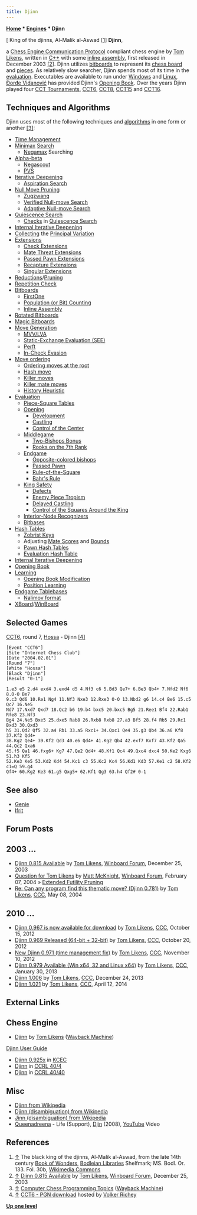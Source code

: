```yaml
---
title: Djinn
---
```

**[Home](Home "Home") * [Engines](Engines "Engines") * Djinn**

\[ King of the djinns, Al-Malik al-Aswad <a id="cite-note-1" href="#cite-ref-1">[1]</a>
**Djinn**,

a [Chess Engine Communication Protocol](Chess_Engine_Communication_Protocol "Chess Engine Communication Protocol") compliant chess engine by [Tom Likens](Tom_Likens "Tom Likens"), written in [C++](Cpp "Cpp") with some [inline assembly](Assembly#InlineAssembly "Assembly"), first released in December 2003 <a id="cite-note-2" href="#cite-ref-2">[2]</a>.
Djinn utilizes [bitboards](Bitboards "Bitboards") to represent its [chess board](Chessboard "Chessboard") and [pieces](Pieces "Pieces").
As relatively slow searcher, Djinn spends most of its time in the [evaluation](Evaluation "Evaluation"). Executables are available to run under [Windows](Windows "Windows") and [Linux](Linux "Linux"), [Đorđe Vidanović](%C4%90or%C4%91e_Vidanovi%C4%87 "Đorđe Vidanović") has provided Djinn's [Opening Book](Opening_Book "Opening Book").
Over the years Djinn played four [CCT Tournaments](CCT_Tournaments "CCT Tournaments"), [CCT6](CCT6 "CCT6"), [CCT8](CCT8 "CCT8"), [CCT15](CCT15 "CCT15") and [CCT16](CCT16 "CCT16").

## Techniques and Algorithms

Djinn uses most of the following techniques and [algorithms](Algorithms "Algorithms") in one form or another <a id="cite-note-3" href="#cite-ref-3">[3]</a>:

- [Time Management](Time_Management "Time Management")
- [Minimax](Minimax "Minimax") [Search](Search "Search")
  - [Negamax](Negamax "Negamax") Searching
- [Alpha-beta](Alpha-Beta "Alpha-Beta")
  - [Negascout](NegaScout "NegaScout")
  - [PVS](Principal_Variation_Search "Principal Variation Search")
- [Iterative Deepening](Iterative_Deepening "Iterative Deepening")
  - [Aspiration Search](Aspiration_Windows "Aspiration Windows")
- [Null Move Pruning](Null_Move_Pruning "Null Move Pruning")
  - [Zugzwang](Zugzwang "Zugzwang")
  - [Verified Null-move Search](Null_Move_Pruning#ZugzwangVerification "Null Move Pruning")
  - [Adaptive Null-move Search](Null_Move_Pruning#AdaptiveNullMovePruning "Null Move Pruning")
- [Quiescence Search](Quiescence_Search "Quiescence Search")
  - [Checks](Quiescence_Search#Checks "Quiescence Search") in [Quiescence Search](Quiescence_Search "Quiescence Search")
- [Internal Iterative Deepening](Internal_Iterative_Deepening "Internal Iterative Deepening")
- [Collecting](Principal_Variation#CollectionDuringSearch "Principal Variation") the [Principal Variation](Principal_Variation "Principal Variation")
- [Extensions](Extensions "Extensions")
  - [Check Extensions](Check_Extensions "Check Extensions")
  - [Mate Threat Extensions](Mate_Threat_Extensions "Mate Threat Extensions")
  - [Passed Pawn Extensions](Passed_Pawn_Extensions "Passed Pawn Extensions")
  - [Recapture Extensions](Recapture_Extensions "Recapture Extensions")
  - [Singular Extensions](Singular_Extensions "Singular Extensions")
- [Reductions](Reductions "Reductions")/[Pruning](Pruning "Pruning")
- [Repetition Check](Repetitions "Repetitions")
- [Bitboards](Bitboards "Bitboards")
  - [FirstOne](BitScan "BitScan")
  - [Population (or Bit) Counting](Population_Count "Population Count")
  - [Inline Assembly](Assembly#InlineAssembly "Assembly")
- [Rotated Bitboards](Rotated_Bitboards "Rotated Bitboards")
- [Magic Bitboards](Magic_Bitboards "Magic Bitboards")
- [Move Generation](Move_Generation "Move Generation")
  - [MVV/LVA](MVV-LVA "MVV-LVA")
  - [Static-Exchange Evaluation (SEE)](Static_Exchange_Evaluation "Static Exchange Evaluation")
  - [Perft](Perft "Perft")
  - [In-Check Evasion](Check "Check")
- [Move ordering](Move_Ordering "Move Ordering")
  - [Ordering moves at the root](Move_Ordering#Root "Move Ordering")
  - [Hash move](Hash_Move "Hash Move")
  - [Killer moves](Killer_Move "Killer Move")
  - [Killer mate moves](Mate_Killers "Mate Killers")
  - [History Heuristic](History_Heuristic "History Heuristic")
- [Evaluation](Evaluation "Evaluation")
  - [Piece-Square Tables](Piece-Square_Tables "Piece-Square Tables")
  - [Opening](Opening "Opening")
    - [Development](Development "Development")
    - [Castling](Castling "Castling")
    - [Control of the Center](Center_Control "Center Control")
  - [Middlegame](Middlegame "Middlegame")
    - [Two-Bishops Bonus](Bishop_Pair "Bishop Pair")
    - [Rooks on the 7th Rank](Rook_on_Seventh "Rook on Seventh")
  - [Endgame](Endgame "Endgame")
    - [Opposite-colored bishops](Bishops_of_Opposite_Colors "Bishops of Opposite Colors")
    - [Passed Pawn](Passed_Pawn "Passed Pawn")
    - [Rule-of-the-Square](Rule_of_the_Square "Rule of the Square")
    - [Bahr's Rule](index.php?title=Bahr%27s_Rule&action=edit&redlink=1 "Bahr's Rule (page does not exist)")
  - [King Safety](King_Safety "King Safety")
    - [Defects](King_Safety#PawnShield "King Safety")
    - [Enemy Piece Tropism](King_Safety#KingTropism "King Safety")
    - [Delayed Castling](Castling "Castling")
    - [Control of the Squares Around the King](King_Safety#SquareControl "King Safety")
  - [Interior-Node Recognizers](Interior_Node_Recognizer "Interior Node Recognizer")
  - [Bitbases](Endgame_Bitbases "Endgame Bitbases")
- [Hash Tables](Transposition_Table "Transposition Table")
  - [Zobrist Keys](Zobrist_Hashing "Zobrist Hashing")
  - Adjusting [Mate Scores](Score#MateScores "Score") and [Bounds](Bound "Bound")
  - [Pawn Hash Tables](Pawn_Hash_Table "Pawn Hash Table")
  - [Evaluation Hash Table](Evaluation_Hash_Table "Evaluation Hash Table")
- [Internal Iterative Deepening](Internal_Iterative_Deepening "Internal Iterative Deepening")
- [Opening Book](Opening_Book "Opening Book")
- [Learning](Learning "Learning")
  - [Opening Book Modification](Book_Learning "Book Learning")
  - [Position Learning](Persistent_Hash_Table "Persistent Hash Table")
- [Endgame Tablebases](Endgame_Tablebases "Endgame Tablebases")
  - [Nalimov format](Nalimov_Tablebases "Nalimov Tablebases")
- [XBoard](XBoard "XBoard")/[WinBoard](WinBoard "WinBoard")

## Selected Games

[CCT6](CCT6 "CCT6"), round 7, [Hossa](Hossa "Hossa") - Djinn <a id="cite-note-4" href="#cite-ref-4">[4]</a>

```
[Event "CCT6"]
[Site "Internet Chess Club"]
[Date "2004.02.01"]
[Round "7"]
[White "Hossa"]
[Black "Djinn"]
[Result "0-1"]

1.e3 e5 2.d4 exd4 3.exd4 d5 4.Nf3 c6 5.Bd3 Qe7+ 6.Be3 Qb4+ 7.Nfd2 Nf6 8.O-O Be7 
9.c3 Qd6 10.Re1 Ng4 11.Nf3 Nxe3 12.Rxe3 O-O 13.Nbd2 g6 14.c4 Be6 15.c5 Qc7 16.Ne5 
Nd7 17.Nxd7 Qxd7 18.Qc2 b6 19.b4 bxc5 20.bxc5 Bg5 21.Ree1 Bf4 22.Rab1 Rfe8 23.Nf3 
Bg4 24.Ne5 Bxe5 25.dxe5 Rab8 26.Rxb8 Rxb8 27.a3 Bf5 28.f4 Rb5 29.Rc1 Bxd3 30.Qxd3 
h5 31.Qd2 Qf5 32.a4 Rb1 33.a5 Rxc1+ 34.Qxc1 Qe4 35.g3 Qb4 36.a6 Kf8 37.Kf2 Qd4+ 
38.Kg2 Qe4+ 39.Kf2 Qd3 40.e6 Qd4+ 41.Kg2 Qb4 42.exf7 Kxf7 43.Kf2 Qa5 44.Qc2 Qxa6 
45.f5 Qa1 46.fxg6+ Kg7 47.Qe2 Qd4+ 48.Kf1 Qc4 49.Qxc4 dxc4 50.Ke2 Kxg6 51.h3 Kf5 
52.Ke3 Ke5 53.Kd2 Kd4 54.Kc1 c3 55.Kc2 Kc4 56.Kd1 Kd3 57.Ke1 c2 58.Kf2 c1=Q 59.g4
Qf4+ 60.Kg2 Ke3 61.g5 Qxg5+ 62.Kf1 Qg3 63.h4 Qf2# 0-1

```

## See also

- [Genie](Genie "Genie")
- [Ifrit](Ifrit "Ifrit")

## Forum Posts

## 2003 ...

- [Djinn 0.815 Available](http://www.open-aurec.com/wbforum/viewtopic.php?f=18&t=45757) by [Tom Likens](Tom_Likens "Tom Likens"), [Winboard Forum](Computer_Chess_Forums "Computer Chess Forums"), December 25, 2003
- [Question for Tom Likens](http://www.open-aurec.com/wbforum/viewtopic.php?f=18&t=46383) by [Matt McKnight](Matt_McKnight "Matt McKnight"), [Winboard Forum](Computer_Chess_Forums "Computer Chess Forums"), February 07, 2004 » [Extended Futility Pruning](Futility_Pruning#Extendedfutilitypruning "Futility Pruning")
- [Re: Can any program find this thematic move? (Djinn 0.781)](https://www.stmintz.com/ccc/index.php?id=364245) by [Tom Likens](Tom_Likens "Tom Likens"), [CCC](CCC "CCC"), May 08, 2004

## 2010 ...

- [Djinn 0.967 is now available for download](http://www.talkchess.com/forum/viewtopic.php?t=45572) by [Tom Likens](Tom_Likens "Tom Likens"), [CCC](CCC "CCC"), October 15, 2012
- [Djinn 0.969 Released (64-bit + 32-bit)](http://www.talkchess.com/forum/viewtopic.php?t=45662) by [Tom Likens](Tom_Likens "Tom Likens"), [CCC](CCC "CCC"), October 20, 2012
- [New Djinn 0.971 (time management fix)](http://www.talkchess.com/forum/viewtopic.php?t=45928) by [Tom Likens](Tom_Likens "Tom Likens"), [CCC](CCC "CCC"), November 10, 2012
- [Djinn 0.979 Available (Win x64, 32 and Linux x64)](http://www.talkchess.com/forum/viewtopic.php?t=47046) by [Tom Likens](Tom_Likens "Tom Likens"), [CCC](CCC "CCC"), January 30, 2013
- [Djinn 1.006](http://www.talkchess.com/forum/viewtopic.php?t=50618) by [Tom Likens](Tom_Likens "Tom Likens"), [CCC](CCC "CCC"), December 24, 2013
- [Djinn 1.021](http://www.talkchess.com/forum/viewtopic.php?t=51972) by [Tom Likens](Tom_Likens "Tom Likens"), [CCC](CCC "CCC"), April 12, 2014

## External Links

## Chess Engine

- [Djinn](https://web.archive.org/web/20180112023028/http://webpages.charter.net/tlikens/index.html) by [Tom Likens](Tom_Likens "Tom Likens") ([Wayback Machine](https://en.wikipedia.org/wiki/Wayback_Machine))

[Djinn User Guide](https://web.archive.org/web/20161231040908/http://webpages.charter.net/tlikens/docs/Users_guide.html)

- [Djinn 0.925x](http://kirill-kryukov.com/chess/kcec/cgi/engine_details.cgi?print=Details&each_game=1&eng=Djinn%200.925x) in [KCEC](KCEC "KCEC")
- [Djinn](http://www.computerchess.org.uk/ccrl/404/cgi/compare_engines.cgi?family=Djinn&print=Rating+list&print=Results+table&print=LOS+table&print=Ponder+hit+table&print=Eval+difference+table&print=Comopp+gamenum+table&print=Overlap+table&print=Score+with+common+opponents) in [CCRL 40/4](CCRL "CCRL")
- [Djinn](http://www.computerchess.org.uk/ccrl/4040/cgi/compare_engines.cgi?family=Djinn&print=Rating+list&print=Results+table&print=LOS+table&print=Ponder+hit+table&print=Eval+difference+table&print=Comopp+gamenum+table&print=Overlap+table&print=Score+with+common+opponents) in [CCRL 40/40](CCRL "CCRL")

## Misc

- [Djinn from Wikipedia](https://en.wikipedia.org/wiki/Jinn)
- [Djinn (disambiguation) from Wikipedia](https://en.wikipedia.org/wiki/Djinn_%28disambiguation%29)
- [Jinn (disambiguation) from Wikipedia](https://en.wikipedia.org/wiki/Jinn_%28disambiguation%29)
- [Queenadreena](Category:Queenadreena "Category:Queenadreena") - Life (Support), [Djin](<https://en.wikipedia.org/wiki/Djin_(album)>) (2008), [YouTube](https://en.wikipedia.org/wiki/YouTube) Video

## References

1. <a id="cite-ref-1" href="#cite-note-1">↑</a> The black king of the djinns, Al-Malik al-Aswad, from the late 14th century [Book of Wonders](https://en.wikipedia.org/wiki/Book_of_Wonders), [Bodleian Libraries](https://en.wikipedia.org/wiki/Bodleian_Libraries) Shelfmark; MS. Bodl. Or. 133. Fol. 30b, [Wikimedia Commons](https://en.wikipedia.org/wiki/Wikimedia_Commons)
1. <a id="cite-ref-2" href="#cite-note-2">↑</a> [Djinn 0.815 Available](http://www.open-aurec.com/wbforum/viewtopic.php?f=18&t=45757) by [Tom Likens](Tom_Likens "Tom Likens"), [Winboard Forum](Computer_Chess_Forums "Computer Chess Forums"), December 25, 2003
1. <a id="cite-ref-3" href="#cite-note-3">↑</a> [Computer Chess Programming Topics](https://web.archive.org/web/20180220175920/http://webpages.charter.net/tlikens/tech.html) ([Wayback Machine](https://en.wikipedia.org/wiki/Wayback_Machine))
1. <a id="cite-ref-4" href="#cite-note-4">↑</a> [CCT6 - PGN download](http://www.vrichey.de/cct6/) hosted by [Volker Richey](index.php?title=Volker_Richey&action=edit&redlink=1 "Volker Richey (page does not exist)")

**[Up one level](Engines "Engines")**

